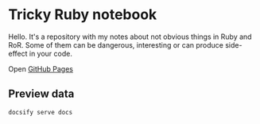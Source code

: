 # Tricky Ruby notebook

Hello. It's a repository with my notes about not obvious things in Ruby and RoR. Some of them can be dangerous, interesting or can produce side-effect in your code.

Open [GitHub Pages](https://kopylovvlad.github.io/tricky_ruby/)

## Preview data

```
docsify serve docs
```
